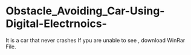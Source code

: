 # Obstacle_Avoiding_Car-Using-Digital-Electrnoics-
It is a car that never crashes
If ypu are unable to see , download WinRar File.
